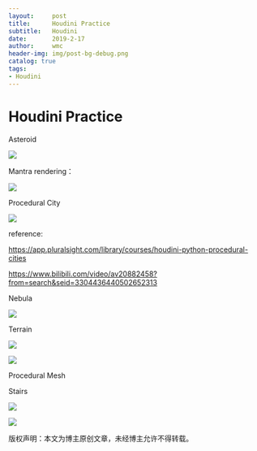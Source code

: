 ```yaml
---
layout:     post
title:      Houdini Practice
subtitle:   Houdini 
date:       2019-2-17
author:     wmc
header-img: img/post-bg-debug.png
catalog: true
tags:
- Houdini
---
```



# Houdini Practice

Asteroid

![](http://mingchuan.wang/img/Houdini_Asteroid_1.png)

Mantra rendering：

![](http://mingchuan.wang/img/Houdini_Asteroid.png)

Procedural City

![](http://mingchuan.wang/img/Houdini_City_python.png)

reference:

https://app.pluralsight.com/library/courses/houdini-python-procedural-cities

https://www.bilibili.com/video/av20882458?from=search&seid=3304436440502652313

Nebula

![](http://mingchuan.wang/img/Nebula.png)

Terrain

![](http://mingchuan.wang/img/terrain_1.png)

![](http://mingchuan.wang/img/terrain_2.png)

Procedural Mesh

Stairs

![](http://mingchuan.wang/img/stairs.gif)

![](http://mingchuan.wang/img/stairs_1.png)



版权声明：本文为博主原创文章，未经博主允许不得转载。


